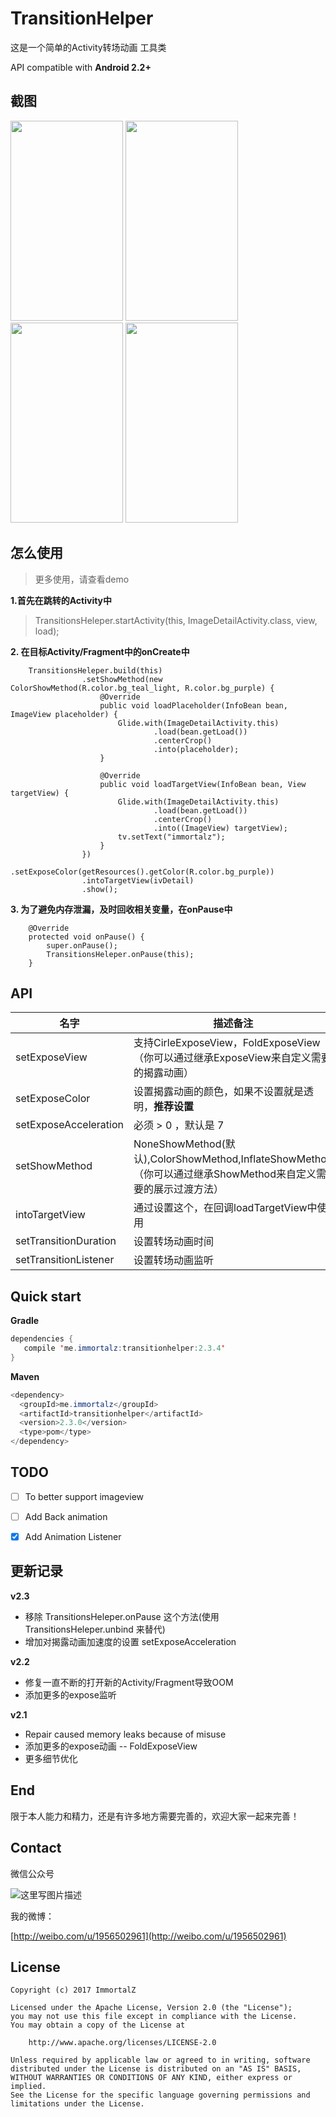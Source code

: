 # TransitionHelper

这是一个简单的Activity转场动画 工具类

API compatible with <b>Android 2.2+</b>


## 截图

<img src="screenshots/image.gif" width="180" height="320">
<img src="screenshots/recyclerview.gif" width="180" height="320">
<img src="screenshots/button.gif" width="180" height="320">
<img src="screenshots/fab.gif" width="180" height="320">

## 怎么使用

>更多使用，请查看demo

**1.首先在跳转的Activity中**
> TransitionsHeleper.startActivity(this, ImageDetailActivity.class, view, load);

**2. 在目标Activity/Fragment中的onCreate中**
```
    TransitionsHeleper.build(this)
                .setShowMethod(new ColorShowMethod(R.color.bg_teal_light, R.color.bg_purple) {
                    @Override
                    public void loadPlaceholder(InfoBean bean, ImageView placeholder) {
                        Glide.with(ImageDetailActivity.this)
                                .load(bean.getLoad())
                                .centerCrop()
                                .into(placeholder);
                    }

                    @Override
                    public void loadTargetView(InfoBean bean, View targetView) {
                        Glide.with(ImageDetailActivity.this)
                                .load(bean.getLoad())
                                .centerCrop()
                                .into((ImageView) targetView);
                        tv.setText("immortalz");
                    }
                })
                .setExposeColor(getResources().getColor(R.color.bg_purple))
                .intoTargetView(ivDetail)
                .show();
```

**3. 为了避免内存泄漏，及时回收相关变量，在onPause中**
```
    @Override
    protected void onPause() {
        super.onPause();
        TransitionsHeleper.onPause(this);
    }
```

## API

| 名字                      | 描述备注      
| ------------------------- | ------- 
| setExposeView              | 支持CirleExposeView，FoldExposeView（你可以通过继承ExposeView来自定义需要的揭露动画）  
| setExposeColor     |    设置揭露动画的颜色，如果不设置就是透明，**推荐设置**
| setExposeAcceleration     |    必须 > 0 ，默认是 7
| setShowMethod    |  NoneShowMethod(默认),ColorShowMethod,InflateShowMethod（你可以通过继承ShowMethod来自定义需要的展示过渡方法） 
| intoTargetView  |  通过设置这个，在回调loadTargetView中使用
| setTransitionDuration |  设置转场动画时间
| setTransitionListener           | 设置转场动画监听



## Quick start


**Gradle**

```java
dependencies {
   compile 'me.immortalz:transitionhelper:2.3.4'
}
```

**Maven**

```java
<dependency>
  <groupId>me.immortalz</groupId>
  <artifactId>transitionhelper</artifactId>
  <version>2.3.0</version>
  <type>pom</type>
</dependency>
```

## TODO


- [ ] To better support imageview

- [ ] Add Back animation

- [x] Add Animation Listener

## 更新记录

**v2.3**

- 移除 TransitionsHeleper.onPause 这个方法(使用 TransitionsHeleper.unbind 来替代)
- 增加对揭露动画加速度的设置 setExposeAcceleration

**v2.2**

- 修复一直不断的打开新的Activity/Fragment导致OOM 
- 添加更多的expose监听

**v2.1**

- Repair caused memory leaks because of misuse
- 添加更多的expose动画 -- FoldExposeView
- 更多细节优化

## End


限于本人能力和精力，还是有许多地方需要完善的，欢迎大家一起来完善！

## Contact

微信公众号

![这里写图片描述](http://img.blog.csdn.net/20161007100121713)

我的微博：

[http://weibo.com/u/1956502961](http://weibo.com/u/1956502961)

## License
```
Copyright (c) 2017 ImmortalZ

Licensed under the Apache License, Version 2.0 (the "License");
you may not use this file except in compliance with the License.
You may obtain a copy of the License at

    http://www.apache.org/licenses/LICENSE-2.0

Unless required by applicable law or agreed to in writing, software
distributed under the License is distributed on an "AS IS" BASIS,
WITHOUT WARRANTIES OR CONDITIONS OF ANY KIND, either express or implied.
See the License for the specific language governing permissions and
limitations under the License.
```
